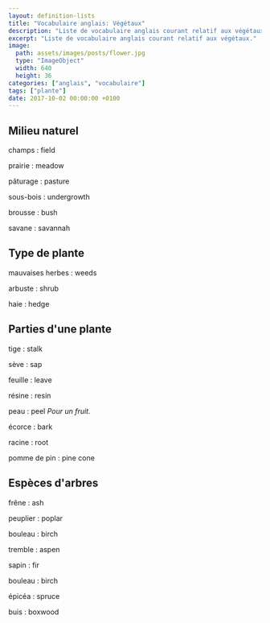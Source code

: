 ```yaml
---
layout: definition-lists
title: "Vocabulaire anglais: Végétaux"
description: "Liste de vocabulaire anglais courant relatif aux végétaux."
excerpt: "Liste de vocabulaire anglais courant relatif aux végétaux."
image:
  path: assets/images/posts/flower.jpg
  type: "ImageObject"
  width: 640
  height: 36
categories: ["anglais", "vocabulaire"]
tags: ["plante"]
date: 2017-10-02 00:00:00 +0100
---
```


## Milieu naturel

champs
: field

prairie
: meadow

pâturage
: pasture

sous-bois
: undergrowth

brousse
: bush

savane
: savannah


## Type de plante

mauvaises herbes
: weeds

arbuste
: shrub

haie
: hedge


## Parties d'une plante

tige
: stalk

sève
: sap

feuille
: leave

résine
: resin

peau
: peel
*Pour un fruit.*

écorce
: bark

racine
: root

pomme de pin
: pine cone


## Espèces d'arbres

frêne
: ash

peuplier
: poplar

bouleau
: birch

tremble
: aspen

sapin
: fir

bouleau
: birch

épicéa
: spruce

buis
: boxwood

